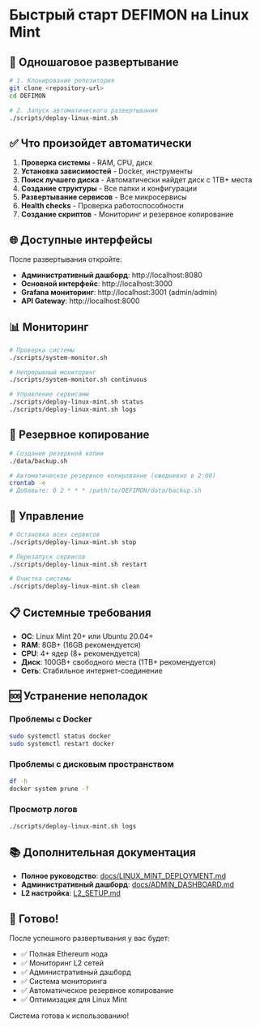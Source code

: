 # Быстрый старт DEFIMON на Linux Mint

## 🚀 Одношаговое развертывание

```bash
# 1. Клонирование репозитория
git clone <repository-url>
cd DEFIMON

# 2. Запуск автоматического развертывания
./scripts/deploy-linux-mint.sh
```

## ✅ Что произойдет автоматически

1. **Проверка системы** - RAM, CPU, диск
2. **Установка зависимостей** - Docker, инструменты
3. **Поиск лучшего диска** - Автоматически найдет диск с 1TB+ места
4. **Создание структуры** - Все папки и конфигурации
5. **Развертывание сервисов** - Все микросервисы
6. **Health checks** - Проверка работоспособности
7. **Создание скриптов** - Мониторинг и резервное копирование

## 🌐 Доступные интерфейсы

После развертывания откройте:

- **Административный дашборд**: http://localhost:8080
- **Основной интерфейс**: http://localhost:3000
- **Grafana мониторинг**: http://localhost:3001 (admin/admin)
- **API Gateway**: http://localhost:8000

## 📊 Мониторинг

```bash
# Проверка системы
./scripts/system-monitor.sh

# Непрерывный мониторинг
./scripts/system-monitor.sh continuous

# Управление сервисами
./scripts/deploy-linux-mint.sh status
./scripts/deploy-linux-mint.sh logs
```

## 💾 Резервное копирование

```bash
# Создание резервной копии
./data/backup.sh

# Автоматическое резервное копирование (ежедневно в 2:00)
crontab -e
# Добавьте: 0 2 * * * /path/to/DEFIMON/data/backup.sh
```

## 🔧 Управление

```bash
# Остановка всех сервисов
./scripts/deploy-linux-mint.sh stop

# Перезапуск сервисов
./scripts/deploy-linux-mint.sh restart

# Очистка системы
./scripts/deploy-linux-mint.sh clean
```

## 📋 Системные требования

- **ОС**: Linux Mint 20+ или Ubuntu 20.04+
- **RAM**: 8GB+ (16GB рекомендуется)
- **CPU**: 4+ ядер (8+ рекомендуется)
- **Диск**: 100GB+ свободного места (1TB+ рекомендуется)
- **Сеть**: Стабильное интернет-соединение

## 🆘 Устранение неполадок

### Проблемы с Docker
```bash
sudo systemctl status docker
sudo systemctl restart docker
```

### Проблемы с дисковым пространством
```bash
df -h
docker system prune -f
```

### Просмотр логов
```bash
./scripts/deploy-linux-mint.sh logs
```

## 📚 Дополнительная документация

- **Полное руководство**: [docs/LINUX_MINT_DEPLOYMENT.md](docs/LINUX_MINT_DEPLOYMENT.md)
- **Административный дашборд**: [docs/ADMIN_DASHBOARD.md](docs/ADMIN_DASHBOARD.md)
- **L2 настройка**: [L2_SETUP.md](L2_SETUP.md)

## 🎉 Готово!

После успешного развертывания у вас будет:

- ✅ Полная Ethereum нода
- ✅ Мониторинг L2 сетей
- ✅ Административный дашборд
- ✅ Система мониторинга
- ✅ Автоматическое резервное копирование
- ✅ Оптимизация для Linux Mint

Система готова к использованию!
